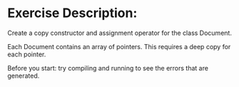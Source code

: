 Exercise Description:
=====================

Create a copy constructor and assignment operator for the class Document.

Each Document contains an array of pointers. This requires a deep copy for each pointer.

Before you start: try compiling and running to see the errors that are generated.
